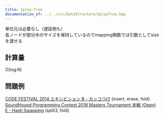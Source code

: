 ```yaml
---
title: Splay-Tree
documentation_of: ../../src/DataStructure/SplayTree.hpp
---
```

単位元は必要なし（遅延側も）\
各ノードが部分木のサイズを保持しているのでmapping関数では引数としてsizeを渡せる
## 計算量
$O(\log N)$

## 問題例
[CODE FESTIVAL 2014 エキシビション B - カッコつけ](https://atcoder.jp/contests/code-festival-2014-exhibition/tasks/code_festival_exhibition_b) (insert, erase, fold)\
[SoundHound Programming Contest 2018 Masters Tournament 本戦 (Open) E - Hash Swapping](https://atcoder.jp/contests/soundhound2018-summer-final-open/tasks/soundhound2018_summer_final_e) (split3, fold)